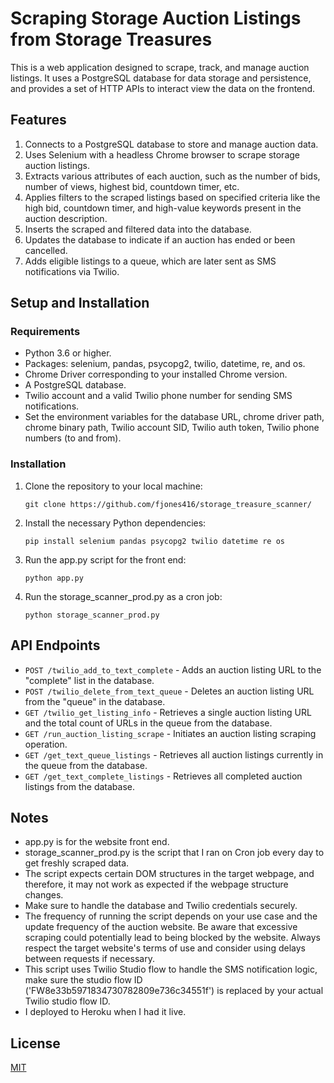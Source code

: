 # Scraping Storage Auction Listings from Storage Treasures

This is a web application designed to scrape, track, and manage auction listings. It uses a PostgreSQL database for data storage and persistence, and provides a set of HTTP APIs to interact view the data on the frontend.

## Features

1. Connects to a PostgreSQL database to store and manage auction data.
2. Uses Selenium with a headless Chrome browser to scrape storage auction listings.
3. Extracts various attributes of each auction, such as the number of bids, number of views, highest bid, countdown timer, etc.
4. Applies filters to the scraped listings based on specified criteria like the high bid, countdown timer, and high-value keywords present in the auction description.
5. Inserts the scraped and filtered data into the database.
6. Updates the database to indicate if an auction has ended or been cancelled.
7. Adds eligible listings to a queue, which are later sent as SMS notifications via Twilio.

## Setup and Installation

### Requirements

- Python 3.6 or higher.
- Packages: selenium, pandas, psycopg2, twilio, datetime, re, and os.
- Chrome Driver corresponding to your installed Chrome version.
- A PostgreSQL database.
- Twilio account and a valid Twilio phone number for sending SMS notifications.
- Set the environment variables for the database URL, chrome driver path, chrome binary path, Twilio account SID, Twilio auth token, Twilio phone numbers (to and from).

### Installation

1. Clone the repository to your local machine:

   ```
   git clone https://github.com/fjones416/storage_treasure_scanner/
   ```

2. Install the necessary Python dependencies:

   ```
   pip install selenium pandas psycopg2 twilio datetime re os
   ```

3. Run the app.py script for the front end:

   ```
   python app.py
   ```
4. Run the storage_scanner_prod.py as a cron job:

   ```
   python storage_scanner_prod.py
   ```

## API Endpoints

- `POST /twilio_add_to_text_complete` - Adds an auction listing URL to the "complete" list in the database.
- `POST /twilio_delete_from_text_queue` - Deletes an auction listing URL from the "queue" in the database.
- `GET /twilio_get_listing_info` - Retrieves a single auction listing URL and the total count of URLs in the queue from the database.
- `GET /run_auction_listing_scrape` - Initiates an auction listing scraping operation.
- `GET /get_text_queue_listings` - Retrieves all auction listings currently in the queue from the database.
- `GET /get_text_complete_listings` - Retrieves all completed auction listings from the database.

## Notes

- app.py is for the website front end.
- storage_scanner_prod.py is the script that I ran on Cron job every day to get freshly scraped data.
- The script expects certain DOM structures in the target webpage, and therefore, it may not work as expected if the webpage structure changes.
- Make sure to handle the database and Twilio credentials securely.
- The frequency of running the script depends on your use case and the update frequency of the auction website. Be aware that excessive scraping could potentially lead to being blocked by the website. Always respect the target website's terms of use and consider using delays between requests if necessary.
- This script uses Twilio Studio flow to handle the SMS notification logic, make sure the studio flow ID ('FW8e33b5971834730782809e736c34551f') is replaced by your actual Twilio studio flow ID.
- I deployed to Heroku when I had it live.

## License

[MIT](https://choosealicense.com/licenses/mit/)

